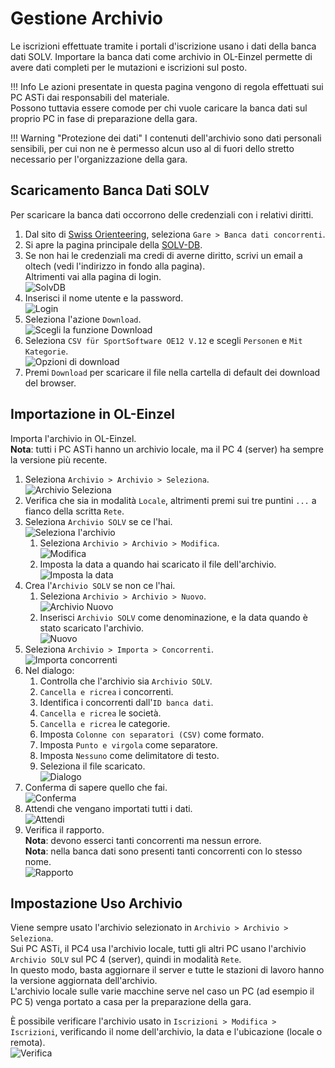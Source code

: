# Gestione Archivio

Le iscrizioni effettuate tramite i portali d'iscrizione usano i dati della banca dati SOLV. Importare la banca dati come archivio in OL-Einzel permette di avere dati completi per le mutazioni e iscrizioni sul posto.  
  
!!! Info
    Le azioni presentate in questa pagina vengono di regola effettuati sui PC ASTi dai responsabili del materiale.  
    Possono tuttavia essere comode per chi vuole caricare la banca dati sul proprio PC in fase di preparazione della gara.

!!! Warning "Protezione dei dati"
    I contenuti dell'archivio sono dati personali sensibili, per cui non ne è permesso alcun uso al di fuori dello stretto necessario per l'organizzazione della gara.

## Scaricamento Banca Dati SOLV

Per scaricare la banca dati occorrono delle credenziali con i relativi diritti.

1. Dal sito di [Swiss Orienteering](https://www.swiss-orienteering.ch), seleziona `Gare > Banca dati concorrenti`.
1. Si apre la pagina principale della [SOLV-DB](https://www.o-l.ch/cgi-bin/solvdb).
1. Se non hai le credenziali ma credi di averne diritto, scrivi un email a oltech (vedi l'indirizzo in fondo alla pagina).  
    Altrimenti vai alla pagina di login.  
![SolvDB](inc/archivio_solvdb.png)
1. Inserisci il nome utente e la password.  
![Login](inc/archivio_solvdb_login.png)
1. Seleziona l'azione `Download`.  
![Scegli la funzione Download](inc/archivio_solvdb_function.png)
1. Seleziona `CSV für SportSoftware OE12 V.12` e scegli `Personen` e `Mit Kategorie`.  
![Opzioni di download](inc/archivio_solvdb_download_options.png)
1. Premi `Download` per scaricare il file nella cartella di default dei download del browser.

## Importazione in OL-Einzel

Importa l'archivio in OL-Einzel.  
**Nota**: tutti i PC ASTi hanno un archivio locale, ma il PC 4 (server) ha sempre la versione più recente.

1. Seleziona `Archivio > Archivio > Seleziona`.  
![Archivio Seleziona](inc/archivio_menu_seleziona.png)
1. Verifica che sia in modalità `Locale`, altrimenti premi sui tre puntini `...` a fianco della scritta `Rete`.
1. Seleziona `Archivio SOLV` se ce l'hai.  
![Seleziona l'archivio](inc/archivio_seleziona_archivio.png)
    1. Seleziona `Archivio > Archivio > Modifica`.  
    ![Modifica](inc/archivio_menu_modifica.png)
    1. Imposta la data a quando hai scaricato il file dell'archivio.  
    ![Imposta la data](inc/archivio_modifica.png)
1. Crea l'`Archivio SOLV` se non ce l'hai.
    1. Seleziona `Archivio > Archivio > Nuovo`.  
    ![Archivio Nuovo](inc/archivio_menu_nuovo.png)
    1. Inserisci `Archivio SOLV` come denominazione, e la data quando è stato scaricato l'archivio.  
    ![Nuovo](inc/archivio_nuovo.png)
1. Seleziona `Archivio > Importa > Concorrenti`.  
![Importa concorrenti](inc/archivio_menu_importa_concorrenti.png)
1. Nel dialogo:
    1. Controlla che l'archivio sia `Archivio SOLV`.
    1. `Cancella e ricrea` i concorrenti.
    1. Identifica i concorrenti dall'`ID banca dati`.
    1. `Cancella e ricrea` le società.
    1. `Cancella e ricrea` le categorie.
    1. Imposta `Colonne con separatori (CSV)` come formato.
    1. Imposta `Punto e virgola` come separatore.
    1. Imposta `Nessuno` come delimitatore di testo.
    1. Seleziona il file scaricato.  
    ![Dialogo](inc/archivio_importa_concorrenti.png)
1. Conferma di sapere quello che fai.  
![Conferma](inc/archivio_importa_concorrenti_conferma.png)
1. Attendi che vengano importati tutti i dati.  
![Attendi](inc/archivio_importa_concorrenti_attendi.png)
1. Verifica il rapporto.  
**Nota**: devono esserci tanti concorrenti ma nessun errore.  
**Nota**: nella banca dati sono presenti tanti concorrenti con lo stesso nome.  
![Rapporto](inc/archivio_importa_concorrenti_rapporto.png)

## Impostazione Uso Archivio

Viene sempre usato l'archivio selezionato in `Archivio > Archivio > Seleziona`.  
Sui PC ASTi, il PC4 usa l'archivio locale, tutti gli altri PC usano l'archivio `Archivio SOLV` sul PC 4 (server), quindi in modalità `Rete`.  
In questo modo, basta aggiornare il server e tutte le stazioni di lavoro hanno la versione aggiornata dell'archivio.  
L'archivio locale sulle varie macchine serve nel caso un PC (ad esempio il PC 5) venga portato a casa per la preparazione della gara.  
  
È possibile verificare l'archivio usato in `Iscrizioni > Modifica > Iscrizioni`, verificando il nome dell'archivio, la data e l'ubicazione (locale o remota).  
![Verifica](inc/iscrizioni_archivio.png) 